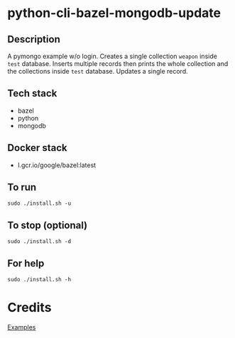 # python-cli-bazel-mongodb-update

## Description
A pymongo example w/o login.
Creates a single collection `weapon`
inside `test` database. Inserts multiple
records then prints the whole
collection and the collections inside
`test` database.
Updates a single record.

## Tech stack
- bazel
- python
- mongodb

## Docker stack
- l.gcr.io/google/bazel:latest

## To run
`sudo ./install.sh -u`

## To stop (optional)
`sudo ./install.sh -d`

## For help
`sudo ./install.sh -h`

# Credits
[Examples](https://pymongo.readthedocs.io/en/stable/tutorial.html)

